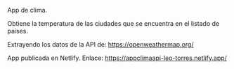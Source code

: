App de clima.

Obtiene la temperatura de las ciudades que se encuentra en el listado de paises.

Extrayendo los datos de la API de: https://openweathermap.org/

App publicada en Netlify. Enlace:
https://appclimaapi-leo-torres.netlify.app/
